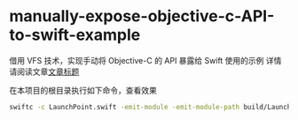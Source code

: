 # manually-expose-objective-c-API-to-swift-example
借用 VFS 技术，实现手动将 Objective-C 的 API 暴露给 Swift 使用的示例
详情请阅读文章[文章标题]()

在本项目的根目录执行如下命令，查看效果

```sh
swiftc -c LaunchPoint.swift -emit-module -emit-module-path build/LaunchPoint.swiftmodule -module-name index -whole-module-optimization -parse-as-library -o build/LaunchPoint.o -Xcc -ivfsoverlay -Xcc tmp/vfs-overlay.yaml -I /MyObjcPod
```
